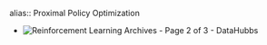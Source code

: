 alias:: Proximal Policy Optimization

- ![Reinforcement Learning Archives - Page 2 of 3 - DataHubbs](https://www.datahubbs.com/wp-content/uploads/2018/08/two_headed_network.png)